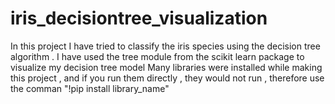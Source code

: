# iris_decisiontree_visualization

In this project I have tried to classify the iris species using the decision tree algorithm . 
I have used the tree module from the scikit learn package to visualize my decision tree model 
Many libraries were installed while making this project , and if you run them directly , they would not run , therefore use the comman
"!pip install library_name"
